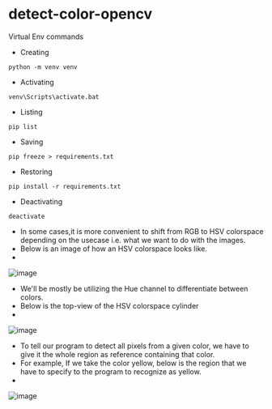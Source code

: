 # detect-color-opencv

Virtual Env commands

- Creating
 ```
python -m venv venv
```
- Activating
 ```
venv\Scripts\activate.bat
```
- Listing
```
pip list
```
- Saving
```
pip freeze > requirements.txt
```
- Restoring
```
pip install -r requirements.txt
```
- Deactivating
```
deactivate
```

- In some cases,it is more convenient to shift from RGB to HSV colorspace depending on the usecase i.e. what we want to do with the images.
- Below is an image of how an HSV colorspace looks like.
- 
![image](https://github.com/user-attachments/assets/b68cf8bf-0141-4c10-9b5d-d962fdfa9f1d)
- We'll be mostly be utilizing the Hue channel to differentiate between colors.
- Below is the top-view of the HSV colorspace cylinder
- 
![image](https://github.com/user-attachments/assets/4b74367e-d519-4c7f-9865-bffe2d4d27c3)

- To tell our program to detect all pixels from a given color, we have to give it the whole region as reference containing that color.
- For example, If we take the color yellow, below is the region that we have to specify to the program to recognize as yellow.
- 
![image](https://github.com/user-attachments/assets/55ef6d88-6c57-4eee-9cac-f3afe17a954e)
